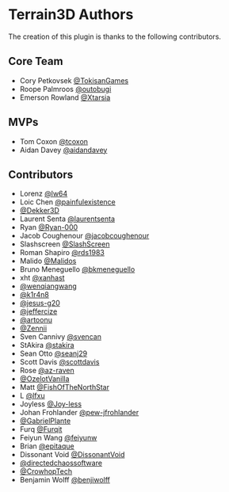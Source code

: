 ﻿# Terrain3D Authors

The creation of this plugin is thanks to the following contributors.

## Core Team
* Cory Petkovsek [@TokisanGames](https://github.com/TokisanGames)
* Roope Palmroos [@outobugi](https://github.com/outobugi)
* Emerson Rowland [@Xtarsia](https://github.com/Xtarsia)

## MVPs
* Tom Coxon [@tcoxon](https://github.com/tcoxon)
* Aidan Davey [@aidandavey](https://github.com/aidandavey)

## Contributors
* Lorenz [@lw64](https://github.com/lw64)
* Loic Chen [@painfulexistence](https://github.com/painfulexistence)
* [@Dekker3D](https://github.com/Dekker3D)
* Laurent Senta [@laurentsenta](https://github.com/laurentsenta)
* Ryan [@Ryan-000](https://github.com/Ryan-000)
* Jacob Coughenour [@jacobcoughenour](https://github.com/jacobcoughenour)
* Slashscreen [@SlashScreen](https://github.com/SlashScreen)
* Roman Shapiro [@rds1983](https://github.com/rds1983)
* Malido [@Malidos](https://github.com/Malidos)
* Bruno Meneguello [@bkmeneguello](https://github.com/bkmeneguello)
* xht [@xanhast](https://github.com/xanhast)
* [@wenqiangwang](https://github.com/wenqiangwang)
* [@k1r4n8](https://github.com/k1r4n8)
* [@jesus-g20](https://github.com/jesus-g20)
* [@jeffercize](https://github.com/jeffercize)
* [@artoonu](https://github.com/artoonu)
* [@Zennii](https://github.com/Zennii)
* Sven Cannivy [@svencan](https://github.com/svencan)
* StAkira [@stakira](https://github.com/stakira)
* Sean Otto [@seanj29](https://github.com/seanj29)
* Scott Davis [@scottdavis](https://github.com/scottdavis)
* Rose [@az-raven](https://github.com/az-raven)
* [@OzelotVanilla](https://github.com/OzelotVanilla)
* Matt [@FishOfTheNorthStar](https://github.com/FishOfTheNorthStar)
* L [@lfxu](https://github.com/lfxu)
* Joyless [@Joy-less](https://github.com/Joy-less)
* Johan Frohlander [@pew-jfrohlander](https://github.com/pew-jfrohlander)
* [@GabrielPlante](https://github.com/GabrielPlante)
* Furq [@Furqit](https://github.com/Furqit)
* Feiyun Wang [@feiyunw](https://github.com/feiyunw)
* Brian [@epitaque](https://github.com/epitaque)
* Dissonant Void [@DissonantVoid](https://github.com/DissonantVoid)
* [@directedchaossoftware](https://github.com/directedchaossoftware)
* [@CrowhopTech](https://github.com/CrowhopTech)
* Benjamin Wolff [@benjiwolff](https://github.com/benjiwolff)